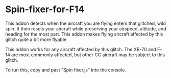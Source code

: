 # Spin-fixer-for-F14

This addon detects when the aircraft you are flying enters that glitched, wild spin. It then resets your aircraft while preserving your airspeed, altitude, and heading for the most part. This addon makes flying aircraft affected by this glitch quite a bit more flyable.

This addon works for any aircraft affected by this glitch. The XB-70 and F-14 are most commonly affected, but other CC aircraft may be subject to this glitch.

To run this, copy and past "Spin fixer.js" into the console.
